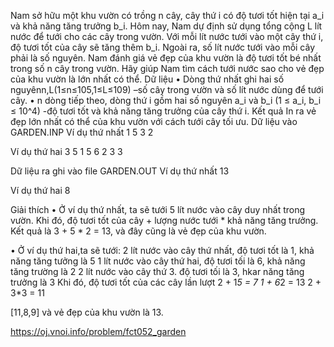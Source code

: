 
Nam sở hữu một khu vườn có trồng n cây, cây thứ i có độ tươi tốt hiện tại a_i và khả năng tăng trưởng b_i.
Hôm nay, Nam dự định sử dụng tổng cộng L lít nước để tưới cho các cây trong vườn. Với mỗi lít nước tưới vào một cây thứ i, độ tươi tốt của cây sẽ tăng thêm b_i. Ngoài ra, số lít nước tưới vào mỗi cây phải là số nguyên.
Nam đánh giá vẻ đẹp của khu vườn là độ tươi tốt bé nhất trong số n cây trong vườn. Hãy giúp Nam tìm cách tưới nước sao cho vẻ đẹp của khu vườn là lớn nhất có thể.
Dữ liệu
• Dòng thứ nhất ghi hai số nguyênn,L(1≤n≤105,1≤L≤109) –số cây trong vườn và số lít nước dùng để tưới cây.
• n dòng tiếp theo, dòng thứ i gồm hai số nguyên a_i và b_i (1 ≤ a_i, b_i ≤ 10^4) 
-độ tươi tốt và khả năng tăng trưởng của cây thứ i.
Kết quả
In ra vẻ đẹp lớn nhất có thể của khu vườn với cách tưới cây tối ưu.
Dữ liệu vào
GARDEN.INP
Ví dụ thứ nhất
1 5
3 2

Ví dụ thứ hai 
3 5
1 5
6 2
3 3

Dữ liệu ra ghi vào file
GARDEN.OUT
Ví dụ thứ nhất
13

Ví dụ thứ hai 
8


Giải thích
• Ở ví dụ thứ nhất, ta sẽ tưới 5 lít nước vào cây duy nhất trong vườn. 
Khi đó, độ tươi tốt của cây + lượng nước tưới * khả năng tăng trưởng.
Kết quả là 3 + 5 * 2 = 13, và đây cũng là vẻ đẹp của khu vườn.

• Ở ví dụ thứ hai,ta sẽ tưới:
 2 lít nước vào cây thứ nhất, độ tươi tốt là 1, khả năng tăng tưởng là 5
 1 lít nước vào cây thứ hai, độ tươi tối là 6, khả năng tăng trường là 2
 2 lít nước vào cây thứ 3. độ tươi tối là 3, hkar năng tăng trưởng là 3
 Khi đó, độ tươi tốt của các cây lần lượt
 2 + 1*5 = 7
 1 + 6*2 = 13
 2 + 3*3 = 11
 
 [11,8,9] và vẻ đẹp của khu vườn là 13.

https://oj.vnoi.info/problem/fct052_garden